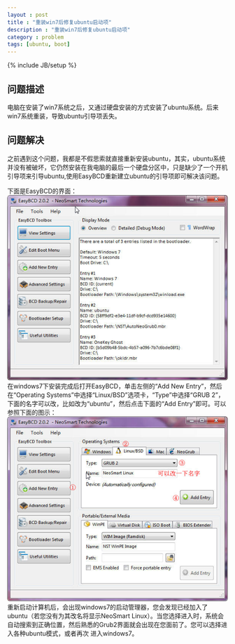 ```yaml
---
layout : post
title : "重装win7后修复ubuntu启动项"
description : "重装win7后修复ubuntu启动项"
category : problem
tags: [ubuntu, boot]
---
```

{% include JB/setup %}
## 问题描述
电脑在安装了win7系统之后，又通过硬盘安装的方式安装了ubuntu系统。后来win7系统重装，导致ubuntu引导项丢失。

## 问题解决
之前遇到这个问题，我都是不假思索就直接重新安装ubuntu，其实，ubuntu系统并没有被破坏，它仍然安装在我电脑的最后一个硬盘分区中，只是缺少了一个开机引导项来引导ubuntu,使用EasyBCD重新建立ubuntu的引导项即可解决该问题。

下面是EasyBCD的界面：  
![EasyBCD的界面](/images/2013-06-22-ubuntu-boot/easybcd.jpg)  
在windows7下安装完成后打开EasyBCD，单击左侧的“Add New Entry”，然后在“Operating Systems”中选择“Linux/BSD”选项卡，“Type”中选择“GRUB 2”，下面的名字可以改，比如改为“ubuntu”，然后点击下面的“Add Entry”即可。可以参照下面的图示：  
![EasyBCD添加ubuntu引导项](/images/2013-06-22-ubuntu-boot/easybcd_entry.jpg)  
重新启动计算机后，会出现windows7的启动管理器，您会发现已经加入了ubuntu（若您没有为其改名将显示NeoSmart Linux）。当您选择进入时，系统会自动搜索到正确位置，然后熟悉的Grub2界面就会出现在您面前了。您可以选择进入各种ubuntu模式，或者再次 进入windows7。

